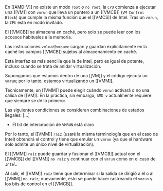 En [[AMD-V]] no existe un modo ``root`` o ``no root``, la ``CPU`` comienza a ejecutar una [[VM]] con ``vmrun`` que lleva un puntero a un [[VMCB]] (``VM Control Block``) que cumple la misma función que el [[VMCS]] de Intel.
Tras un ``vmrun``, la ``CPU`` está en modo invitado.

El [[VMCB]] se almacena en caché, pero solo se puede leer con los accesos habituales a la memoria.

Las instrucciones ``vmload``/``vmsave`` cargan y guardan explícitamente en la caché los campos [[VMCB]] sujetos al almacenamiento en caché.

Esta interfaz es más sencilla que la de Intel, pero es igual de potente, incluso cuando se trata de anidar virtualización.

Supongamos que estamos dentro de una [[VM]] y el código ejecuta un ``vmrun``; por lo tanto, estamos virtualizando un [[VMM]].

Técnicamente, un [[VMM]] puede elegir cuándo ``vmrun`` activará o no una salida de [[VM]]. En la práctica, sin embargo, ``AMD-v`` actualmente requiere que siempre se dé lo primero:

Las siguientes condiciones se consideran combinaciones de estados ilegales: [...]
* El bit de intercepción de ``VMRUN`` está claro

Por lo tanto, el [[VMM]] ``raíz`` (usaré la misma terminología que en el caso de Intel) obtendrá el control y tiene que emular un ``vmrun`` (ya que el hardware solo admite un único nivel de virtualización).

El [[VMM]] ``raíz`` puede guardar y fusionar el [[VMCB]] actual con el [[VMCB]] del [[VMM]] ``no raíz`` y continuar con el ``vmrun`` como en el caso de ``Intel``.

Al salir, el [[VMM]] ``raíz`` tiene que determinar si la salida se dirigió a él o al [[VMM]] ``no raíz``; nuevamente, esto se puede hacer rastreando el ``vmrun`` y los bits de control en el [[VMCB]].